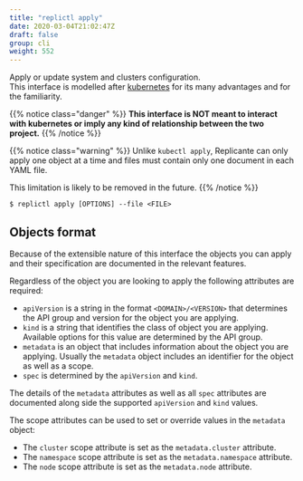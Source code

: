 ```yaml
---
title: "replictl apply"
date: 2020-03-04T21:02:47Z
draft: false
group: cli
weight: 552
---
```


Apply or update system and clusters configuration.  
This interface is modelled after [kubernetes](https://kubernetes.io/) for its
many advantages and for the familiarity.

{{% notice class="danger" %}}
**This interface is NOT meant to interact with kubernetes or imply any
kind of relationship between the two project.**
{{% /notice %}}

{{% notice class="warning" %}}
Unlike `kubectl apply`, Replicante can only apply one object at a time
and files must contain only one document in each YAML file.

This limitation is likely to be removed in the future.
{{% /notice %}}

```text
$ replictl apply [OPTIONS] --file <FILE>
```


## Objects format
Because of the extensible nature of this interface the objects you can
apply and their specification are documented in the relevant features.

Regardless of the object you are looking to apply the following attributes are required:

  * `apiVersion` is a string in the format `<DOMAIN>/<VERSION>` that determines the API group
    and version for the object you are applying.
  * `kind` is a string that identifies the class of object you are applying.
    Available options for this value are determined by the API group.
  * `metadata` is an object that includes information about the object you are applying.
    Usually the `metadata` object includes an identifier for the object as well as a scope.
  * `spec` is determined by the `apiVersion` and `kind`.

The details of the `metadata` attributes as well as all `spec` attributes
are documented along side the supported `apiVersion` and `kind` values.

The scope attributes can be used to set or override values in the `metadata` object:

  * The `cluster` scope attribute is set as the `metadata.cluster` attribute.
  * The `namespace` scope attribute is set as the `metadata.namespace` attribute.
  * The `node` scope attribute is set as the `metadata.node` attribute.
